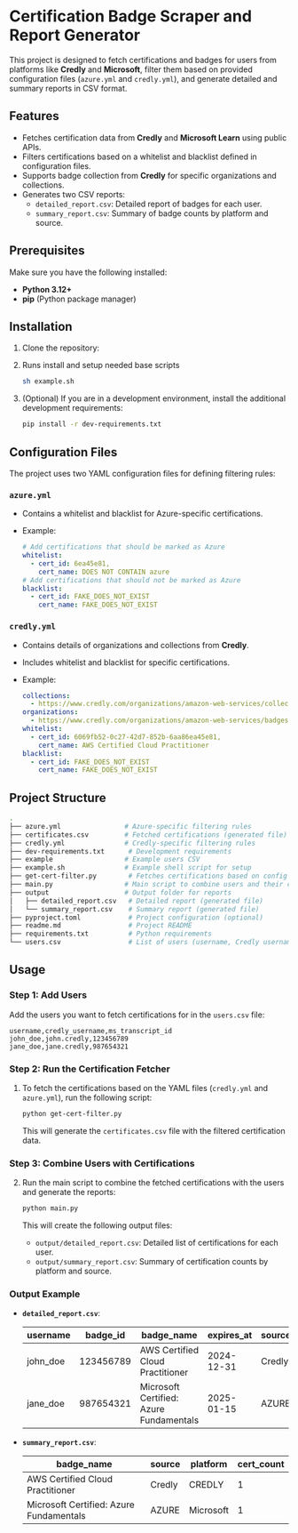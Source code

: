 # Certification Badge Scraper and Report Generator

This project is designed to fetch certifications and badges for users from platforms like **Credly** and **Microsoft**, filter them based on provided configuration files (`azure.yml` and `credly.yml`), and generate detailed and summary reports in CSV format.

## Features

- Fetches certification data from **Credly** and **Microsoft Learn** using public APIs.
- Filters certifications based on a whitelist and blacklist defined in configuration files.
- Supports badge collection from **Credly** for specific organizations and collections.
- Generates two CSV reports:
  - `detailed_report.csv`: Detailed report of badges for each user.
  - `summary_report.csv`: Summary of badge counts by platform and source.

## Prerequisites

Make sure you have the following installed:

- **Python 3.12+**
- **pip** (Python package manager)

## Installation

1. Clone the repository:

2. Runs install and setup needed base scripts

   ```bash
   sh example.sh
   ```

3. (Optional) If you are in a development environment, install the additional development requirements:

   ```bash
   pip install -r dev-requirements.txt
   ```

## Configuration Files

The project uses two YAML configuration files for defining filtering rules:

### `azure.yml`

- Contains a whitelist and blacklist for Azure-specific certifications.
- Example:

  ```yaml
  # Add certifications that should be marked as Azure
  whitelist:
    - cert_id: 6ea45e81,
      cert_name: DOES NOT CONTAIN azure
  # Add certifications that should not be marked as Azure
  blacklist:
    - cert_id: FAKE_DOES_NOT_EXIST
      cert_name: FAKE_DOES_NOT_EXIST
  ```

### `credly.yml`

- Contains details of organizations and collections from **Credly**.
- Includes whitelist and blacklist for specific certifications.
- Example:

  ```yaml
  collections:
    - https://www.credly.com/organizations/amazon-web-services/collections/aws-certification-program-private-collection/badge_templates
  organizations:
    - https://www.credly.com/organizations/amazon-web-services/badges
  whitelist:
    - cert_id: 6069fb52-0c27-42d7-852b-6aa86ea45e81,
      cert_name: AWS Certified Cloud Practitioner
  blacklist:
    - cert_id: FAKE_DOES_NOT_EXIST
      cert_name: FAKE_DOES_NOT_EXIST
  ```

## Project Structure

```bash
.
├── azure.yml                # Azure-specific filtering rules
├── certificates.csv         # Fetched certifications (generated file)
├── credly.yml               # Credly-specific filtering rules
├── dev-requirements.txt      # Development requirements
├── example                  # Example users CSV
├── example.sh               # Example shell script for setup
├── get-cert-filter.py        # Fetches certifications based on config files
├── main.py                  # Main script to combine users and their certifications
├── output                   # Output folder for reports
│   ├── detailed_report.csv   # Detailed report (generated file)
│   └── summary_report.csv    # Summary report (generated file)
├── pyproject.toml            # Project configuration (optional)
├── readme.md                 # Project README
├── requirements.txt          # Python requirements
└── users.csv                 # List of users (username, Credly username, MS transcript ID)
```

## Usage

### Step 1: Add Users

Add the users you want to fetch certifications for in the `users.csv` file:

```csv
username,credly_username,ms_transcript_id
john_doe,john.credly,123456789
jane_doe,jane.credly,987654321
```

### Step 2: Run the Certification Fetcher

1. To fetch the certifications based on the YAML files (`credly.yml` and `azure.yml`), run the following script:

   ```bash
   python get-cert-filter.py
   ```

   This will generate the `certificates.csv` file with the filtered certification data.

### Step 3: Combine Users with Certifications

2. Run the main script to combine the fetched certifications with the users and generate the reports:

   ```bash
   python main.py
   ```

   This will create the following output files:

   - `output/detailed_report.csv`: Detailed list of certifications for each user.
   - `output/summary_report.csv`: Summary of certification counts by platform and source.

### Output Example

- **`detailed_report.csv`**:

  | username | badge_id  | badge_name                              | expires_at | source | platform  |
  | -------- | --------- | --------------------------------------- | ---------- | ------ | --------- |
  | john_doe | 123456789 | AWS Certified Cloud Practitioner        | 2024-12-31 | Credly | CREDLY    |
  | jane_doe | 987654321 | Microsoft Certified: Azure Fundamentals | 2025-01-15 | AZURE  | Microsoft |

- **`summary_report.csv`**:

  | badge_name                              | source | platform  | cert_count |
  | --------------------------------------- | ------ | --------- | ---------- |
  | AWS Certified Cloud Practitioner        | Credly | CREDLY    | 1          |
  | Microsoft Certified: Azure Fundamentals | AZURE  | Microsoft | 1          |
